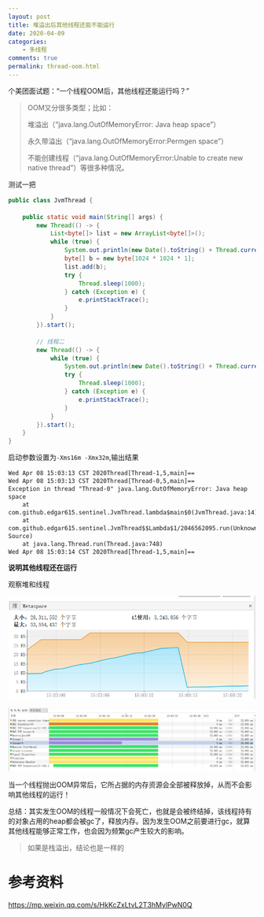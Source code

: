 ```yaml
---
layout: post
title: 堆溢出后其他线程还能不能运行
date: 2020-04-09
categories:
    - 多线程
comments: true
permalink: thread-oom.html
---
```


个美团面试题：“一个线程OOM后，其他线程还能运行吗？”

> OOM又分很多类型；比如：
>
> 堆溢出（“java.lang.OutOfMemoryError: Java heap space”）
>
> 永久带溢出（“java.lang.OutOfMemoryError:Permgen space”）
>
> 不能创建线程（“java.lang.OutOfMemoryError:Unable to create new native thread”）等很多种情况。

测试一把

```java
public class JvmThread {

    public static void main(String[] args) {
        new Thread(() -> {
            List<byte[]> list = new ArrayList<byte[]>();
            while (true) {
                System.out.println(new Date().toString() + Thread.currentThread() + "==");
                byte[] b = new byte[1024 * 1024 * 1];
                list.add(b);
                try {
                    Thread.sleep(1000);
                } catch (Exception e) {
                    e.printStackTrace();
                }
            }
        }).start();

        // 线程二
        new Thread(() -> {
            while (true) {
                System.out.println(new Date().toString() + Thread.currentThread() + "==");
                try {
                    Thread.sleep(1000);
                } catch (Exception e) {
                    e.printStackTrace();
                }
            }
        }).start();
    }
}
```

启动参数设置为`-Xms16m -Xmx32m`,输出结果

```
Wed Apr 08 15:03:13 CST 2020Thread[Thread-1,5,main]==
Wed Apr 08 15:03:13 CST 2020Thread[Thread-0,5,main]==
Exception in thread "Thread-0" java.lang.OutOfMemoryError: Java heap space
	at com.github.edgar615.sentinel.JvmThread.lambda$main$0(JvmThread.java:14)
	at com.github.edgar615.sentinel.JvmThread$$Lambda$1/2046562095.run(Unknown Source)
	at java.lang.Thread.run(Thread.java:748)
Wed Apr 08 15:03:14 CST 2020Thread[Thread-1,5,main]==
```

**说明其他线程还在运行**

观察堆和线程

![](/assets/images/posts/thread-oom/thread-oom-1.png)

![](/assets/images/posts/thread-oom/thread-oom-2.png)

当一个线程抛出OOM异常后，它所占据的内存资源会全部被释放掉，从而不会影响其他线程的运行！

总结：其实发生OOM的线程一般情况下会死亡，也就是会被终结掉，该线程持有的对象占用的heap都会被gc了，释放内存。因为发生OOM之前要进行gc，就算其他线程能够正常工作，也会因为频繁gc产生较大的影响。

> 如果是栈溢出，结论也是一样的

# 参考资料

https://mp.weixin.qq.com/s/HkKcZxLtvL2T3hMylPwN0Q